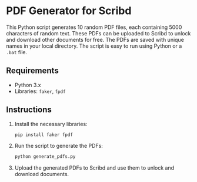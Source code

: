 # PDF Generator for Scribd

This Python script generates 10 random PDF files, each containing 5000 characters of random text. These PDFs can be uploaded to Scribd to unlock and download other documents for free. The PDFs are saved with unique names in your local directory. The script is easy to run using Python or a `.bat` file.

## Requirements
- Python 3.x
- Libraries: `faker`, `fpdf`

## Instructions
1. Install the necessary libraries:
   ```bash
   pip install faker fpdf
2. Run the script to generate the PDFs:
   ```bash
   python generate_pdfs.py
4. Upload the generated PDFs to Scribd and use them to unlock and download documents.
